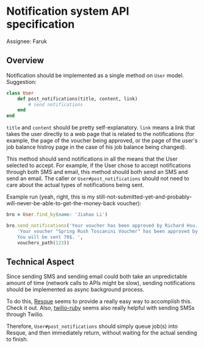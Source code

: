 # Notification system API specification

Assignee: Faruk

## Overview

Notification should be implemented as a single method on `User` model. Suggestion: 

```ruby
class User
    def post_notifications(title, content, link)
        # send notifications
    end
end
```

`title` and `content` should be pretty self-explanatory. `link` means a link that takes the user directly to a web page that is related to the notifications (for example, the page of the voucher being approved, or the page of the user's job balance histroy page in the case of his job balance being changed). 

This method should send notifications in all the means that the User selected to accept. For example, if the User chose to accept notifications through both SMS and email, this method should both send an SMS and send an email. The caller or `User#post_notifications` should not need to care about the actual types of notifications being sent. 

Example run (yeah, right, this is my still-not-submitted-yet-and-probably-will-never-be-able-to-get-the-money-back voucher): 

```ruby
bro = User.find_by(name: 'Jiahao Li')

bro.send_notifications('Your voucher has been approved by Richard Hsu. ', 
    'Your voucher "Spring Rush Toscanini Voucher" has been approved by Richard Hsu. \ 
    You will be sent 70$. ', 
    vouchers_path(123))
```

## Technical Aspect

Since sending SMS and sending email could both take an unpredictable amount of time (network calls to APIs might be slow), sending notifications should be implemented as async background process. 

To do this, [Resque](https://github.com/resque/resque) seems to provide a really easy way to accomplish this. Check it out. Also, [twilio-ruby](https://github.com/twilio/twilio-ruby) seems also really helpful with sending SMSs through Twilio. 

Therefore, `User#post_notifications` should simply queue job(s) into Resque, and then immediately return, without waiting for the actual sending to finish. 
